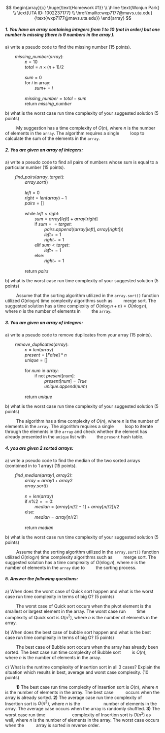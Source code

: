 $$
\begin{array}{c}
\huge{\text{Homework #1}} \\
\hline
\text{Wonjun Park} \\
\text{UTA ID: 1002237177} \\
\href{mailto:wxp7177@mavs.uta.edu}{\text{wxp7177@mavs.uta.edu}}
\end{array}
$$

##### 1. You have an array containing integers from 1 to 10 (not in order) but one number is missing (there is 9 numbers in the array ).

a) write a pseudo code to find the missing number (15 points).

$\qquad missing\_number(array)$: \
$\qquad\qquad n = 10$ \
$\qquad\qquad total = n \times (n + 1) / 2$ \
$\qquad$ \
$\qquad\qquad sum = 0$ \
$\qquad\qquad \text{for } i \text{ in array:}$ \
$\qquad\qquad \qquad sum += i$ \
$\qquad\qquad$ \
$\qquad\qquad missing\_number = total - sum$ \
$\qquad\qquad \text{return } missing\_number$

b) what is the worst case run time complexity of your suggested solution (5 points)

$\qquad$ My suggestion has a time complexity of $O(n)$, where $n$ is the number of elements in the `array`. The algorithm requires a single $\qquad$loop to calculate the sum of the elements in the `array`.


##### 2. You are given an array of integers:

a) write a pseudo code to find all pairs of numbers whose sum is equal to a particular number (15 points).

$\qquad find\_pairs(array, target)$: \
$\qquad\qquad array.sort()$ \
$\qquad$ \
$\qquad\qquad left = 0$ \
$\qquad\qquad right = len(array) - 1$ \
$\qquad\qquad pairs = []$ \
$\qquad$ \
$\qquad\qquad \text{while } left < right:$ \
$\qquad\qquad \qquad sum = array[left] + array[right]$ \
$\qquad\qquad \qquad \text{if } sum == target:$ \
$\qquad\qquad \qquad \qquad pairs.append((array[left], array[right]))$ \
$\qquad\qquad \qquad \qquad left += 1$ \
$\qquad\qquad \qquad \qquad right -= 1$ \
$\qquad\qquad \qquad \text{elif } sum < target:$ \
$\qquad\qquad \qquad \qquad left += 1$ \
$\qquad\qquad \qquad \text{else:}$ \
$\qquad\qquad \qquad \qquad right -= 1$ \
$\qquad$ \
$\qquad\qquad \text{return } pairs$

b) what is the worst case run time complexity of your suggested solution (5 points)

$\qquad$ Assume that the sorting algorithm utilized in the `array.sort()` function utilized $O(n \log n)$ time complexity algorithms such as $\qquad$merge sort. The suggested solution has a time complexity of $O(n \log n + n) = O(n \log n)$, where $n$ is the number of elements in $\qquad$the `array`.


##### 3. You are given an array of integers:

a) write a pseudo code to remove duplicates from your array (15 points).

$\qquad remove\_duplicates(array)$: \
$\qquad\qquad n = len(array)$ \
$\qquad\qquad present = [False] * n$ \
$\qquad\qquad unique = []$ \
$\qquad$ \
$\qquad\qquad \text{for } num \text{ in } array:$ \
$\qquad\qquad \qquad \text{if not } present[num]:$ \
$\qquad\qquad \qquad \qquad present[num] = True$ \
$\qquad\qquad \qquad \qquad unique.append(num)$ \
$\qquad$ \
$\qquad\qquad \text{return } unique$

b) what is the worst case run time complexity of your suggested solution (5 points)

$\qquad$ The algorithm has a time complexity of $O(n)$, where $n$ is the number of elements in the `array`. The algorithm requires a single $\qquad$loop to iterate through the elements in the `array` and check whether the element has already presented in the `unique` list with $\qquad$the `present` hash table.

##### 4. you are given 2 sorted arrays:

a) write a pseudo code to find the median of the two sorted arrays (combined in to 1 array) (15 points).

$\qquad find\_median(array1, array2)$: \
$\qquad\qquad array = array1 + array2$ \
$\qquad\qquad array.sort()$ \
$\qquad$ \
$\qquad\qquad n = len(array)$ \
$\qquad\qquad \text{if } n \% 2 == 0:$ \
$\qquad\qquad \qquad median = (array[n // 2 - 1] + array[n // 2]) / 2$ \
$\qquad\qquad \text{else:}$ \
$\qquad\qquad \qquad median = array[n // 2]$ \
$\qquad$ \
$\qquad\qquad \text{return } median$

b) what is the worst case run time complexity of your suggested solution (5 points)

$\qquad$ Assume that the sorting algorithm utilized in the `array.sort()` function utilized $O(n \log n)$ time complexity algorithms such as $\qquad$merge sort. The suggested solution has a time complexity of $O(n \log n)$, where $n$ is the number of elements in the `array` due to $\qquad$the sorting process.

##### 5.  Answer the following questions:

a) When does the worst case of Quick sort happen and what is the worst case run time complexity in terms of big O? (5 points)

$\qquad$ The worst case of Quick sort occurs when the pivot element is the smallest or largest element in the array. The worst case run $\qquad$time complexity of Quick sort is $O(n^2)$, where $n$ is the number of elements in the array.

b) When does the best case of bubble sort happen and what is the best case run time complexity in terms of big O? (5 points)

$\qquad$ The best case of Bubble sort occurs when the array has already been sorted. The best case run time complexity of Bubble sort $\qquad$is $O(n)$, where $n$ is the number of elements in the array.

c) What is the runtime complexity of Insertion sort in all 3 cases? Explain the situation which results in best, average and worst case complexity. (10 points)

$\qquad$ **1)** The best case run time complexity of Insertion sort is $O(n)$, where $n$ is the number of elements in the array. The best case $\qquad\;$occurs when the array is already sorted. **2)** The average case run time complexity of Insertion sort is $O(n^2)$, where $n$ is the $\qquad\quad$&nbsp;&nbsp;&nbsp;&nbsp;&nbsp;&nbsp;number of elements in the array. The average case occurs when the array is randomly shuffled. **3)** The worst case run time $\qquad\quad\;$ &nbsp;&nbsp;&nbsp;&nbsp;&nbsp;&nbsp;&nbsp;complexity of Insertion sort is $O(n^2)$ as well, where $n$ is the number of elements in the array. The worst case occurs when the $\qquad\;$array is sorted in reverse order.
